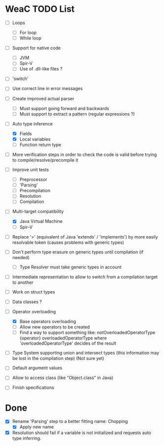 WeaC TODO List
===
   
- [ ] Loops
    - [ ] For loop
    - [ ] While loop

- [ ] Support for native code
    - [ ] JVM
    - [ ] Spir-V
    - [ ] Use of .dll-like files ?
    
- [ ] 'switch'
    
- [ ] Use correct line in error messages

- [ ] Create improved actual parser
    - [ ] Must support going forward and backwards
    - [ ] Must support to extract a pattern (regular expressions ?)

- [ ] Auto type inference
    - [x] Fields
    - [x] Local variables
    - [ ] Function return type 

- [ ] More verification steps in order to check the code is valid before trying to compile/resolve/precompile it

- [ ] Improve unit tests
    - [ ] Preprocessor
    - [ ] 'Parsing'
    - [ ] Precompilation
    - [ ] Resolution
    - [ ] Compilation

- [ ] Multi-target compatibility
    - [x] Java Virtual Machine
    - [ ] Spir-V

- [ ] Replace '>' (equivalent of Java 'extends' / 'implements') by more easily resolvable token (causes problems with generic types)

- [ ] Don't perform type erasure on generic types until compilation (if needed)
    - [ ] Type Resolver must take generic types in account

- [ ] Intermediate representation to allow to switch from a compilation target to another

- [ ] Work on struct types

- [ ] Data classes ?

- [ ] Operator overloading
    - [x] Base operators overloading
    - [ ] Allow new operators to be created
    - [ ] Find a way to support something like: notOverloadedOperatorType {operator} overloadedOperatorType where 'overloadedOperatorType' decides of the result

- [ ] Type System supporting union and intersect types (this information may be lost in the compilation step) (Not sure yet)

- [ ] Default argument values

- [ ] Allow to access class (like "Object.class" in Java)

- [ ] Finish specifications

Done
===
- [x] Rename 'Parsing' step to a better fitting name: Chopping
    - [x] Apply new name
    
- [x] Resolution should fail if a variable is not initialized and requests auto type inferring.